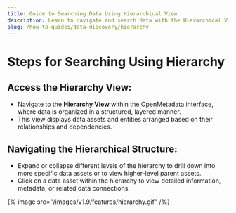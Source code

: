 ```yaml
---
title: Guide to Searching Data Using Hierarchical View
description: Learn to navigate and search data with the Hierarchical View in OpenMetadata. Expand layers, explore relationships, and access detailed asset information easily.
slug: /how-to-guides/data-discovery/hierarchy
---
```


# Steps for Searching Using Hierarchy

## Access the Hierarchy View:
- Navigate to the **Hierarchy View** within the OpenMetadata interface, where data is organized in a structured, layered manner.
- This view displays data assets and entities arranged based on their relationships and dependencies.

## Navigating the Hierarchical Structure:
- Expand or collapse different levels of the hierarchy to drill down into more specific data assets or to view higher-level parent assets.
- Click on a data asset within the hierarchy to view detailed information, metadata, or related data connections.

{% image
  src="/images/v1.9/features/hierarchy.gif"
/%}
